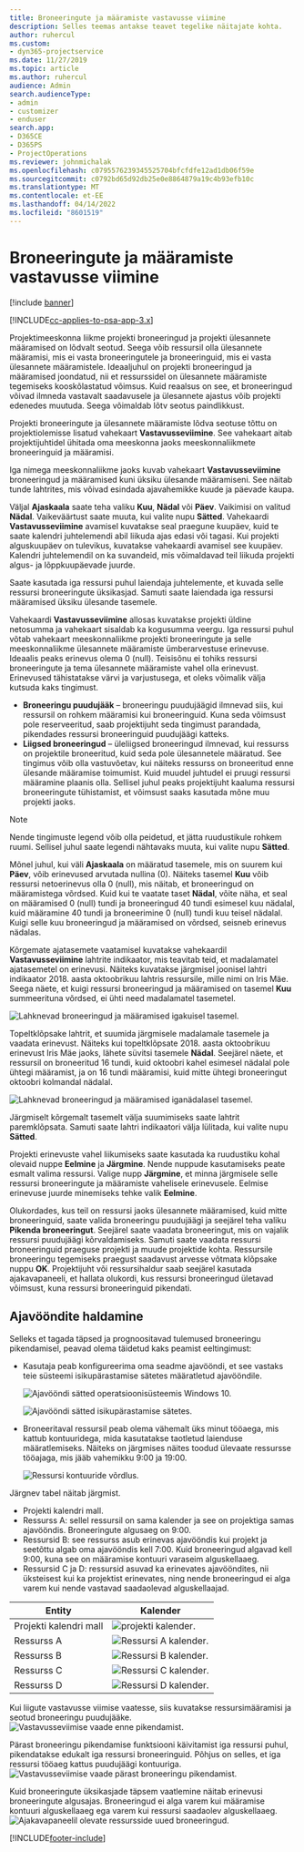 ```yaml
---
title: Broneeringute ja määramiste vastavusse viimine
description: Selles teemas antakse teavet tegelike näitajate kohta.
author: ruhercul
ms.custom:
- dyn365-projectservice
ms.date: 11/27/2019
ms.topic: article
ms.author: ruhercul
audience: Admin
search.audienceType:
- admin
- customizer
- enduser
search.app:
- D365CE
- D365PS
- ProjectOperations
ms.reviewer: johnmichalak
ms.openlocfilehash: c0795576239345525704bfcfdfe12ad1db06f59e
ms.sourcegitcommit: c0792bd65d92db25e0e8864879a19c4b93efb10c
ms.translationtype: MT
ms.contentlocale: et-EE
ms.lasthandoff: 04/14/2022
ms.locfileid: "8601519"
---
```

# <a name="reconcile-bookings-and-assignments"></a>Broneeringute ja määramiste vastavusse viimine

[!include [banner](../includes/psa-now-project-operations.md)]

[!INCLUDE[cc-applies-to-psa-app-3.x](../includes/cc-applies-to-psa-app-3x.md)]

Projektimeeskonna liikme projekti broneeringud ja projekti ülesannete määramised on lõdvalt seotud. Seega võib ressursil olla ülesannete määramisi, mis ei vasta broneeringutele ja broneeringuid, mis ei vasta ülesannete määramistele. Ideaaljuhul on projekti broneeringud ja määramised joondatud, nii et ressurssidel on ülesannete määramiste tegemiseks kooskõlastatud võimsus. Kuid reaalsus on see, et broneeringud võivad ilmneda vastavalt saadavusele ja ülesannete ajastus võib projekti edenedes muutuda. Seega võimaldab lõtv seotus paindlikkust.

Projekti broneeringute ja ülesannete määramiste lõdva seotuse tõttu on projektiolemisse lisatud vahekaart **Vastavusseviimine**. See vahekaart aitab projektijuhtidel ühitada oma meeskonna jaoks meeskonnaliikmete broneeringuid ja määramisi.

Iga nimega meeskonnaliikme jaoks kuvab vahekaart **Vastavusseviimine** broneeringud ja määramised kuni üksiku ülesande määramiseni. See näitab tunde lahtrites, mis võivad esindada ajavahemikke kuude ja päevade kaupa.

Väljal **Ajaskaala** saate teha valiku **Kuu**, **Nädal** või **Päev**. Vaikimisi on valitud **Nädal**. Vaikeväärtust saate muuta, kui valite nupu **Sätted**. Vahekaardi **Vastavusseviimine** avamisel kuvatakse seal praegune kuupäev, kuid te saate kalendri juhtelemendi abil liikuda ajas edasi või tagasi. Kui projekti alguskuupäev on tulevikus, kuvatakse vahekaardi avamisel see kuupäev. Kalendri juhtelemendil on ka suvandeid, mis võimaldavad teil liikuda projekti algus- ja lõppkuupäevade juurde.

Saate kasutada iga ressursi puhul laiendaja juhtelemente, et kuvada selle ressursi broneeringute üksikasjad. Samuti saate laiendada iga ressursi määramised üksiku ülesande tasemele.

Vahekaardi **Vastavusseviimine** allosas kuvatakse projekti üldine netosumma ja vahekaart sisaldab ka kogusumma veergu. Iga ressursi puhul võtab vahekaart meeskonnaliikme projekti broneeringute ja selle meeskonnaliikme ülesannete määramiste ümberarvestuse erinevuse. Ideaalis peaks erinevus olema 0 (null). Teisisõnu ei tohiks ressursi broneeringute ja tema ülesannete määramiste vahel olla erinevust. Erinevused tähistatakse värvi ja varjustusega, et oleks võimalik välja kutsuda kaks tingimust.

- **Broneeringu puudujääk** – broneeringu puudujäägid ilmnevad siis, kui ressursil on rohkem määramisi kui broneeringuid. Kuna seda võimsust pole reserveeritud, saab projektijuht seda tingimust parandada, pikendades ressursi broneeringuid puudujäägi katteks.
- **Liigsed broneeringud** – üleliigsed broneeringud ilmnevad, kui ressurss on projektile broneeritud, kuid seda pole ülesannetele määratud. See tingimus võib olla vastuvõetav, kui näiteks ressurss on broneeritud enne ülesande määramise toimumist. Kuid muudel juhtudel ei pruugi ressursi määramine plaanis olla. Sellisel juhul peaks projektijuht kaaluma ressursi broneeringute tühistamist, et võimsust saaks kasutada mõne muu projekti jaoks.

> [!NOTE]
> Nende tingimuste legend võib olla peidetud, et jätta ruudustikule rohkem ruumi. Sellisel juhul saate legendi nähtavaks muuta, kui valite nupu **Sätted**.

Mõnel juhul, kui väli **Ajaskaala** on määratud tasemele, mis on suurem kui **Päev**, võib erinevused arvutada nullina (0). Näiteks tasemel **Kuu** võib ressursi netoerinevus olla 0 (null), mis näitab, et broneeringud on määramistega võrdsed. Kuid kui te vaatate taset **Nädal**, võite näha, et seal on määramised 0 (null) tundi ja broneeringud 40 tundi esimesel kuu nädalal, kuid määramine 40 tundi ja broneerimine 0 (null) tundi kuu teisel nädalal. Kuigi selle kuu broneeringud ja määramised on võrdsed, seisneb erinevus nädalas.

Kõrgemate ajatasemete vaatamisel kuvatakse vahekaardil **Vastavusseviimine** lahtrite indikaator, mis teavitab teid, et madalamatel ajatasemetel on erinevusi. Näiteks kuvatakse järgmisel joonisel lahtri indikaator 2018. aasta oktoobrikuu lahtris ressursile, mille nimi on Iris Mäe. Seega näete, et kuigi ressursi broneeringud ja määramised on tasemel **Kuu** summeerituna võrdsed, ei ühti need madalamatel tasemetel.

![Lahknevad broneeringud ja määramised igakuisel tasemel.](media/reconcile-assignments-01.JPG)

Topeltklõpsake lahtrit, et suumida järgmisele madalamale tasemele ja vaadata erinevust. Näiteks kui topeltklõpsate 2018. aasta oktoobrikuu erinevust Iris Mäe jaoks, lähete süvitsi tasemele **Nädal**. Seejärel näete, et ressursil on broneeritud 16 tundi, kuid oktoobri kahel esimesel nädalal pole ühtegi määramist, ja on 16 tundi määramisi, kuid mitte ühtegi broneeringut oktoobri kolmandal nädalal.

![Lahknevad broneeringud ja määramised iganädalasel tasemel.](media/reconcile-assignments-02.JPG)

Järgmiselt kõrgemalt tasemelt välja suumimiseks saate lahtrit paremklõpsata. Samuti saate lahtri indikaatori välja lülitada, kui valite nupu **Sätted**. 

Projekti erinevuste vahel liikumiseks saate kasutada ka ruudustiku kohal olevaid nuppe **Eelmine** ja **Järgmine**. Nende nuppude kasutamiseks peate esmalt valima ressursi. Valige nupp **Järgmine**, et minna järgmisele selle ressursi broneeringute ja määramiste vahelisele erinevusele. Eelmise erinevuse juurde minemiseks tehke valik **Eelmine**.

Olukordades, kus teil on ressursi jaoks ülesannete määramised, kuid mitte broneeringuid, saate valida broneeringu puudujäägi ja seejärel teha valiku **Pikenda broneeringut**. Seejärel saate vaadata broneeringut, mis on vajalik ressursi puudujäägi kõrvaldamiseks. Samuti saate vaadata ressursi broneeringuid praeguse projekti ja muude projektide kohta. Ressursile broneeringu tegemiseks praegust saadavust arvesse võtmata klõpsake nuppu **OK**. Projektijuht või ressursihaldur saab seejärel kasutada ajakavapaneeli, et hallata olukordi, kus ressursi broneeringud ületavad võimsust, kuna ressursi broneeringuid pikendati.

## <a name="managing-with-time-zones"></a>Ajavööndite haldamine
Selleks et tagada täpsed ja prognoositavad tulemused broneeringu pikendamisel, peavad olema täidetud kaks peamist eeltingimust:  

- Kasutaja peab konfigureerima oma seadme ajavööndi, et see vastaks teie süsteemi isikupärastamise sätetes määratletud ajavööndile.
 
  ![Ajavööndi sätted operatsioonisüsteemis Windows 10.](media/reconcile-assignments-03.png)

  ![Ajavööndi sätted isikupärastamise sätetes.](media/reconcile-assignments-04.png)
 
- Broneeritaval ressursil peab olema vähemalt üks minut tööaega, mis kattub kontuuridega, mida kasutatakse taotletud laienduse määratlemiseks. Näiteks on järgmises näites toodud ülevaate ressursse tööajaga, mis jääb vahemikku 9:00 ja 19:00. 

  ![Ressursi kontuuride võrdlus.](media/reconcile-assignments-05.png)

Järgnev tabel näitab järgmist.

- Projekti kalendri mall.
- Ressurss A: sellel ressursil on sama kalender ja see on projektiga samas ajavööndis. Broneeringute algusaeg on 9:00.
- Ressursid B: see ressurss asub erinevas ajavööndis kui projekt ja seetõttu algab oma ajavööndis kell 7:00. Kuid broneeringud algavad kell 9:00, kuna see on määramise kontuuri varaseim alguskellaaeg.
- Ressursid C ja D: ressursid asuvad ka erinevates ajavööndites, nii üksteisest kui ka projektist erinevates, ning nende broneeringud ei alga varem kui nende vastavad saadaolevad alguskellaajad.

|Entity  |Kalender  |
|-|-|
|Projekti kalendri mall   | ![projekti kalender.](media/reconcile-assignments-06.png) |
|Ressurss A  | ![Ressursi A kalender.](media/reconcile-assignments-06.png) |
|Ressurss B  |  ![Ressursi B kalender.](media/reconcile-assignments-07.png) |
|Ressurss C  |  ![Ressursi C kalender.](media/reconcile-assignments-08.png) |
|Ressurss D  | ![Ressursi D kalender.](media/reconcile-assignments-09.png)  |
 
Kui liigute vastavusse viimise vaatesse, siis kuvatakse ressursimääramisi ja seotud broneeringu puudujääke.
 ![Vastavusseviimise vaade enne pikendamist.](media/reconcile-assignments-10.png)

Pärast broneeringu pikendamise funktsiooni käivitamist iga ressursi puhul, pikendatakse edukalt iga ressursi broneeringuid. Põhjus on selles, et iga ressursi tööaeg kattus puudujäägi kontuuriga.
 ![Vastavusseviimise vaade pärast broneeringu pikendamist.](media/reconcile-assignments-11.png) 

Kuid broneeringute üksikasjade täpsem vaatlemine näitab erinevusi broneeringute algusajas. Broneeringud ei alga varem kui määramise kontuuri alguskellaaeg ega varem kui ressursi saadaolev alguskellaaeg.
 ![Ajakavapaneelil olevate ressursside uued broneeringud.](media/reconcile-assignments-12.png)


[!INCLUDE[footer-include](../includes/footer-banner.md)]
